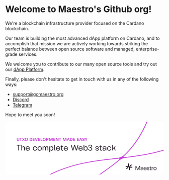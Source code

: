 # Welcome to **Maestro's Github org**!

We're a blockchain infrastructure provider focused on the Cardano blockchain.

Our team is building the most advanced dApp platform on Cardano, and to accomplish that mission we are actively working towards striking the perfect balance between open source software and managed, enterprise-grade services.

We welcome you to contribute to our many open source tools and try out our [dApp Platform](https://www.gomaestro.org/dapp-platform).

Finally, please don't hesitate to get in touch with us in any of the following ways:

- support@gomaestro.org
- [Discord](https://discord.gg/zvXv3TxD)
- [Telegram](https://t.me/GoMaestroOrg)

Hope to meet you soon!

![banner](https://github.com/maestro-org/.github/blob/main/profile/banner.png?raw=true)
